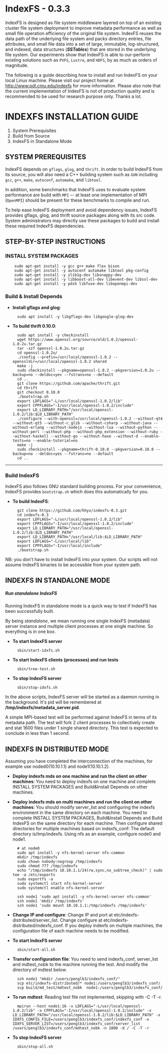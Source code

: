 IndexFS - 0.3.3
===============

IndexFS is designed as file system middleware layered on top of an
existing cluster file system deployment to improve metadata performance
as well as small file operation efficiency of the original file system.
IndexFS reuses the data path of the underlying file system and packs
directory entries, file attributes, and small file data into a set of
large, immutable, log-structured, and indexed, data structures
(**_SSTables_**) that are stored in the underlying file system. Our
experiments show that IndexFS is able to our-perform existing solutions
such as `PVFS`, `Lustre`, and `HDFS`, by as much as orders of magnitude.

The following is a guide describing how to install and run IndexFS on
your local Linux machine. Please visit our project home at
http://www.pdl.cmu.edu/indexfs for more information. Please also note that
the current implementation of IndexFS is not of production quality
and is recommended to be used for research purpose only. Thanks a lot.

INDEXFS INSTALLATION GUIDE
==========================

1. System Prerequisites
2. Build from Source
3. IndexFS in Standalone Mode

SYSTEM PREREQUISITES
--------------------

IndexFS depends on `gflags`, `glog`, and `thrift`. In order to build
IndexFS from its source, you will also need a C++ building system
such as `GUN` including `gcc`, `g++`, `make`, `autoconf`, `automake`,
and `libtool`.

In addition, some benchmarks that IndexFS uses to evaluate system
performance are build with `MPI` -- at least one implementation of MPI
(`OpenMPI`) should be present for these benchmarks to compile and run.

To help ease IndexFS deployment and avoid dependency issues, IndexFS
provides gflags, glog, and thrift source packages along with its src
code. System administrators may directly use these packages to build
and install these required IndexFS dependencies.

## STEP-BY-STEP INSTRUCTIONS

### INSTALL SYSTEM PACKAGES

        sudo apt-get install -y gcc g++ make flex bison
        sudo apt-get install -y autoconf automake libtool pkg-config
        sudo apt-get install -y zlib1g-dev libsnappy-dev
        sudo apt-get install -y libboost-all-dev libevent-dev libssl-dev
        sudo apt-get install -y pdsh libfuse-dev libopenmpi-dev

### Build & Install Depends


* **Install gflags and glog**:

        sudo apt install -y libgflags-dev libgoogle-glog-dev   

* **To build thrift 0.10.0**:

        sudo apt install -y checkinstall
        wget https://www.openssl.org/source/old/1.0.2/openssl-1.0.2u.tar.gz
        tar -xzf openssl-1.0.2u.tar.gz
        cd openssl-1.0.2u/
        ./config --prefix=/usr/local/openssl-1.0.2 --openssldir=/usr/local/openssl-1.0.2 shared
        make -j
        sudo checkinstall --pkgname=openssl-1.0.2 --pkgversion=1.0.2u --backup=no --deldoc=yes --fstrans=no --default
        cd ..
        git clone https://github.com/apache/thrift.git
        cd thrift
        git checkout 0.10.0
        ./bootstrap.sh
        export LDFLAGS="-L/usr/local/openssl-1.0.2/lib"
        export CPPFLAGS="-I/usr/local/openssl-1.0.2/include"
        export LD_LIBRARY_PATH="/usr/local/openssl-1.0.2/lib:$LD_LIBRARY_PATH"
        ./configure --with-openssl=/usr/local/openssl-1.0.2 --without-qt4 --without-qt5 --without-c_glib --without-csharp --without-java --without-erlang --without-nodejs --without-lua --without-python --without-perl --without-php --without-php_extension --without-ruby --without-haskell --without-go --without-haxe --without-d --enable-tests=no --enable-tutorial=no
        make -j
        sudo checkinstall --pkgname=thrift-0.10.0 --pkgversion=0.10.0 --backup=no --deldoc=yes --fstrans=no --default
        cd ..

-------------------------

### Build IndexFS

IndexFS also follows GNU standard building process. For your
convenience, IndexFS provides `bootstrap.sh` which does this
automatically for you.

* **To build IndexFS**:
  
        git clone https://github.com/hhyx/indexfs-0.3.git
        cd indexfs-0.3
        export LDFLAGS="-L/usr/local/openssl-1.0.2/lib"
        export CPPFLAGS="-I/usr/local/openssl-1.0.2/include"
        export LD_LIBRARY_PATH="/usr/local/openssl-1.0.2/lib:$LD_LIBRARY_PATH"
        export LD_LIBRARY_PATH="/usr/local/lib:$LD_LIBRARY_PATH"
        export LDFLAGS="-L/usr/local/lib"
        export CPPFLAGS="-I/usr/local/include"
        ./bootstrap.sh

NB: you don't have to install IndexFS into your system. Our scripts
will not assume IndexFS binaries to be accessible from your system path.

INDEXFS IN STANDALONE MODE
--------------------------

##### Run standalone IndexFS

Running IndexFS in standalone mode is a quick way to test if IndexFS
has been successfully built.

By being _standalone_, we mean running one single IndexFS (metadata)
server instance and multiple client processes at one single machine.
So everything is in one box.

* **To start IndexFS server**

        sbin/start-idxfs.sh

* **To start IndexFS clients (processes) and run tests**

        sbin/tree-test.sh

* **To stop IndexFS server**

        sbin/stop-idxfs.sh

In the above scripts, IndexFS server will be started as a daemon
running in the background. It's pid will be remembered at
**/tmp/indexfs/metadata_server.pid**.

A simple MPI-based test will be performed against IndexFS in terms of
its metadata path. The test will fork 2 client processes to
collectively create and stat 1600 files under 1 single shared
directory. This test is expected to conclude in less than 1 second.

INDEXFS IN DISTRIBUTED MODE
--------------------------

Assuming you have completed the interconnection of the machines, for example use noded0(10.10.1.1) and node1(10.10.1.2).

* **Deploy indexfs mds on one machine and run the client on other machines**: You need to deploy indexfs on one machine and complete INSTALL SYSTEM PACKAGES and Build&Install Depends on other machines. 

* **Deploy indexfs mds on multi machines and run the client on other machines**: You should modify server_list and configuring the indexfs environment in the same directory on each machine. You need to complete INSTALL SYSTEM PACKAGES, Build&Install Depends and Build IndexFS on the same directory for each machine. Then configure shared directories for multiple machines based on indexfs_conf: The default directory is/tmp/indexfs. Using nfs as an example, configure node0 and node1.

        # at node0
        sudo apt install -y nfs-kernel-server nfs-common
        mkdir /tmp/indexfs
        sudo chown nobody:nogroup /tmp/indexfs
        sudo chmod 777 /tmp/indexfs
        echo "/tmp/indexfs 10.10.1.1/24(rw,sync,no_subtree_check)" | sudo tee -a /etc/exports
        sudo exportfs -a
        sudo systemctl start nfs-kernel-server
        sudo systemctl enable nfs-kernel-server

        ssh node1 'sudo apt install -y nfs-kernel-server nfs-common'
        ssh node1 'mkdir /tmp/indexfs'
        ssh node1 'sudo mount 10.10.1.1:/tmp/indexfs /tmp/indexfs'

* **Change IP and configure**: Change IP and port at etc/indexfs-distributed/server_list. Change configure at etc/indexfs-distributed/indexfs_conf. If you deploy indexfs on multiple machines, the configuration file of each machine needs to be modified.

* **To start IndexFS server**

        sbin/start-all.sh

* **Transfer configuration file**: You need to send indexfs_conf, server_list and mdtest_nobk to the machine running the test. And modify the directory of mdtest below.

        ssh node1 "mkdir /users/penglb3/indexfs_conf/"
        scp etc/indexfs-distributed/* node1:/users/penglb3/indexfs_conf/
        scp build/md_test/mdtest_nobk  node1:/users/penglb3/indexfs_conf/

* **To run mdtest**: Reading test file not implemented, skipping with -C -T -r.

        mpirun --host node1:16 -x LDFLAGS="-L/usr/local/openssl-1.0.2/lib" -x CPPFLAGS="-I/usr/local/openssl-1.0.2/include" -x LD_LIBRARY_PATH="/usr/local/openssl-1.0.2/lib:$LD_LIBRARY_PATH" -x IDXFS_CONFIG_FILE=/users/penglb3/indexfs_conf/indexfs_conf -x IDXFS_SERVER_LIST=/users/penglb3/indexfs_conf/server_list /users/penglb3/indexfs_conf/mdtest_nobk -n 1000 -d / -C -T -r

* **To stop IndexFS server**

        sbin/stop-all.sh
